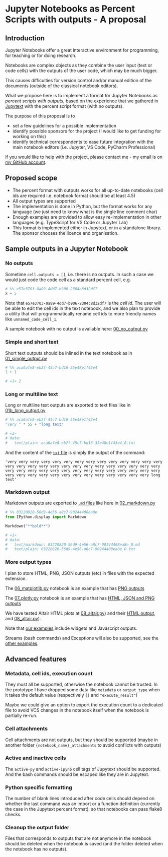 # Jupyter Notebooks as Percent Scripts with outputs - A proposal

## Introduction

Jupyter Notebooks offer a great interactive environment for programming, for teaching or for doing research.

Notebooks are complex objects as they combine the user input (text or code cells) with the outputs of the user code, which may be much bigger.

This causes difficulties for version control and/or manual edition of the documents (outside of the classical notebook editors).

What we propose here is to implement a format for Jupyter Notebooks as _percent scripts with outputs_, based on the experience that we gathered in [Jupytext](https://jupytext.readthedocs.io) with the percent script format (with no outputs).

The purpose of this proposal is to
- set a few guidelines for a possible implementation
- identify possible sponsors for the project (I would like to get funding for working on this)
- identify technical correspondents to ease future integration with the main notebook editors (i.e. Jupyter, VS Code, PyCharm Professional)

If you would like to help with the project, please contact me - my email is on [my GitHub account](https://github.com/mwouts/).

## Proposed scope

- The percent format with outputs works for all up-to-date notebooks (cell ids are required i.e. notebook format should be at least 4.5)
- All output types are supported
- The implementation is done in Python, but the format works for any language (we just need to know what is the single line comment char)
- Enough examples are provided to allow easy re-implementation in other languages (e.g. TypeScript for VS Code or Jupyter Lab)
- This format is implemented either in Jupytext, or in a standalone library. The sponsor chooses the licence and organisation.

## Sample outputs in a Jupyter Notebook

### No outputs

Sometime `cell.outputs = []`, i.e. there is no outputs. In such a case we would just code the code cell as a standard percent cell, e.g.

```python
# %% e57e3703-0a89-4dd7-b906-2304c8d32df7
x = 5
```

Note that `e57e3703-0a89-4dd7-b906-2304c8d32df7` is the _cell id_. The user will be able to edit the cell ids in the text notebook, and we also plan to provide a utility that will programmatically rename cell ids to more friendly names like `unnamed_code_cell_1`.

A sample notebook with no output is available here: [00_no_output.py](https://github.com/mwouts/nbpercent/blob/main/examples/percent_with_outputs/00_no_output.py)


### Simple and short text

Short text outputs should be inlined in the text notebook as in [01_simple_output.py](https://github.com/mwouts/nbpercent/blob/main/examples/percent_with_outputs/01_simple_output.py)

```python
# %% aca6afe8-eb2f-45c7-bd16-35e48e1f43e4
1 + 1

# «1» 2
```

### Long or multiline text

Long or multiline text outputs are exported to text files like in [01b_long_output.py](https://github.com/mwouts/nbpercent/blob/main/examples/percent_with_outputs/01b_long_output.py)

```python
# %% aca6afe8-eb2f-45c7-bd16-35e48e1f43e4
"very " * 55 + "long text"

# «1»
# data:
#   text/plain: aca6afe8-eb2f-45c7-bd16-35e48e1f43e4_0.txt
```

And the content of the [`txt` file](https://github.com/mwouts/nbpercent/blob/main/examples/percent_with_outputs/01b_long_output_outputs/aca6afe8-eb2f-45c7-bd16-35e48e1f43e4_0.txt) is simply the output of the command:
```
'very very very very very very very very very very very very very very very very very very very very very very very very very very very very very very very very very very very very very very very very very very very very very very very very very very very very very very very long text'
```

### Markdown output

Markdown outputs are exported to [`.md` files](https://github.com/mwouts/nbpercent/blob/main/examples/percent_with_outputs/02_markdown_outputs/03220820-56d9-4e56-a8c7-90244408ea8e_0.md) like here in [02_markdown.py](https://github.com/mwouts/nbpercent/blob/main/examples/percent_with_outputs/02_markdown.py)

```python
# %% 03220820-56d9-4e56-a8c7-90244408ea8e
from IPython.display import Markdown

Markdown("**bold**")

# «1»
# data:
#   text/markdown: 03220820-56d9-4e56-a8c7-90244408ea8e_0.md
#   text/plain: 03220820-56d9-4e56-a8c7-90244408ea8e_0.txt
```

### More output types

I plan to store HTML, PNG, JSON outputs (etc) in files with the expected extension.

The [06_matplotlib.py](https://github.com/mwouts/nbpercent/blob/main/examples/percent_with_outputs/06_matplotlib.py) notebook is an example that has [PNG outputs](https://github.com/mwouts/nbpercent/tree/main/examples/percent_with_outputs/06_matplotlib_outputs/cb1418f2-dfee-4345-a26f-d6775c93fb4e_0.png)

The [07_plotly.py](https://github.com/mwouts/nbpercent/blob/main/examples/percent_with_outputs/07_plotly.py) notebook is an example that has [HTML, JSON and PNG outputs](https://github.com/mwouts/nbpercent/tree/main/examples/percent_with_outputs/07_plotly_outputs)

We have tested Altair HTML plots at [08_altair.py](https://github.com/mwouts/nbpercent/blob/main/examples/percent_with_outputs/08_altair.py)) and their [HTML output](https://github.com/mwouts/nbpercent/tree/main/examples/percent_with_outputs/08_altair_outputs), and [08_altair.py](https://github.com/mwouts/nbpercent/blob/main/examples/percent_with_outputs/08_altair.py)).

Note that [our examples](https://github.com/mwouts/nbpercent/tree/main/examples) include widgets and Javascript outputs.

Streams (bash commands) and Exceptions will also be supported, see the [other examples](https://github.com/mwouts/nbpercent/tree/main/examples/percent_with_outputs).

## Advanced features

### Metadata, cell ids, execution count

They must all be supported, otherwise the notebook cannot be trusted. In the prototype I have dropped some data like `metadata` or `output_type` when it takes the default value (respectively `{}` and `"execute_result"`)

Maybe we could give an option to export the execution count to a dedicated file to avoid VCS changes in the notebook itself when the notebook is partially re-run.

### Cell attachments

Cell attachments are not outputs, but they should be supported (maybe in another folder `{notebook_name}_attachments` to avoid conflicts with outputs)

### Active and inactive cells

The `active-py` and `active-ipynb` cell tags of Jupytext should be supported. And the bash commands should be escaped like they are in Jupytext.

### Python specific formatting

The number of blank lines introduced after code cells should depend on whether the last command was an import or a function definition (currently the case in the Jupytext percent format), so that notebooks can pass flake8 checks.

### Cleanup the output folder

Files that corresponds to outputs that are not anymore in the notebook should be deleted when the notebook is saved (and the folder deleted when the notebook has no outputs).
